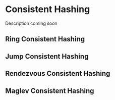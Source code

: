 # Consistent Hashing

Description coming soon

## Ring Consistent Hashing

## Jump Consistent Hashing

## Rendezvous Consistent Hashing

## Maglev Consistent Hashing



